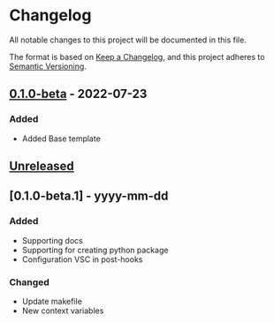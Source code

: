 # Changelog
All notable changes to this project will be documented in this file.

The format is based on [Keep a Changelog](https://keepachangelog.com/en/1.0.0/),
and this project adheres to [Semantic Versioning](https://semver.org/spec/v2.0.0.html).

## [0.1.0-beta](https://github.com/danik-tro/cookiecutter-python-template/releases/tag/v0.1.0-beta) - 2022-07-23

### Added
- Added Base template

## [Unreleased]

## [0.1.0-beta.1] - yyyy-mm-dd

### Added
- Supporting docs
- Supporting for creating python package
- Configuration VSC in post-hooks

### Changed
- Update makefile
- New context variables

[Unreleased]: https://github.com/olivierlacan/keep-a-changelog/compare/v1.0.0...HEAD
[0.0.1]: https://github.com/olivierlacan/keep-a-changelog/releases/tag/v0.0.1

